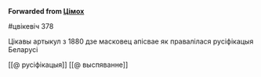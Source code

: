 **Forwarded from [Цімох](https://t.me/Tusajas)**

#цвікевіч 378

Цікавы артыкул з 1880 дзе масковец апісвае як правалілася русіфікацыя Беларусі

[[@ русіфікацыя]]
[[@ выспяванне]]
